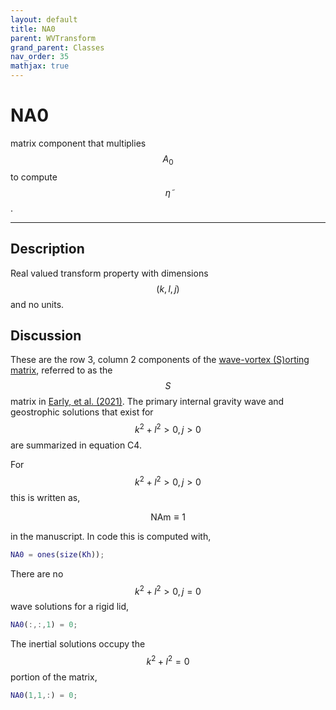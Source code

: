 ```yaml
---
layout: default
title: NA0
parent: WVTransform
grand_parent: Classes
nav_order: 35
mathjax: true
---
```


#  NA0

matrix component that multiplies $$A_0$$ to compute $$\tilde{\eta}$$.


---

## Description
Real valued transform property with dimensions $$(k,l,j)$$ and no units.

## Discussion

These are the row 3, column 2 components of the [wave-vortex (S)orting matrix](/mathematical-introduction/transformations.html), referred to as the $$S$$ matrix in [Early, et al. (2021)](https://doi.org/10.1017/jfm.2020.995). The primary internal gravity wave and geostrophic solutions that exist for $$k^2+l^2>0, j>0$$ are summarized in equation C4.

For $$k^2+l^2>0, j>0$$ this is written as,

$$
\textrm{NAm} \equiv 1
$$

in the manuscript. In code this is computed with,

```matlab
NA0 = ones(size(Kh));
```

There are no $$k^2+l^2>0, j=0$$ wave solutions for a rigid lid,

```matlab
NA0(:,:,1) = 0;
```

The inertial solutions occupy the $$k^2+l^2=0$$ portion of the matrix,

```matlab
NA0(1,1,:) = 0;
```

